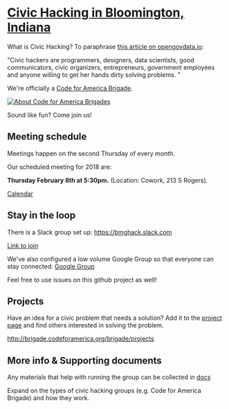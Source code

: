 # [Civic Hacking in Bloomington, Indiana](https://bmghack.github.io/civic-hacking/)

What is Civic Hacking? To paraphrase [this article on opengovdata.io](https://opengovdata.io/2014/civic-hacking/):

"Civic hackers are programmers, designers, data scientists, good communicators, civic organizers, entrepreneurs, government employees and anyone willing to get her hands dirty solving problems. "

We're officially a [Code for America Brigade](http://brigade.codeforamerica.org/brigade/BMG-Hack/).

[![About Code for America Brigades](https://img.youtube.com/vi/mYzMl_HnEZU/0.jpg)](https://www.youtube.com/watch?v=mYzMl_HnEZU)

Sound like fun? Come join us!

## Meeting schedule

Meetings happen on the second Thursday of every month. 

Our scheduled meeting for 2018 are:

**Thursday February 8th at 5:30pm.** (Location: Cowork, 213 S Rogers). 

[Calendar](https://calendar.google.com/calendar/embed?src=bloomington.in.gov_3e0ug3iakbapl022s13ttgn1o8%40group.calendar.google.com&ctz=America/New_York)

## Stay in the loop

There is a Slack group set up: https://bmghack.slack.com

[Link to join](https://join.slack.com/t/bmghack/shared_invite/MjI4MTgwNTEzNDMxLTE1MDI4MzU1OTEtZTNkY2ZmMDEzNQ)

We've also configured a low volume Google Group so that everyone can stay connected: [Google Group](https://groups.google.com/a/bloomington.in.gov/forum/#!forum/civic-hacking)

Feel free to use issues on this github project as well!

## Projects

Have an idea for a civic problem that needs a solution? Add it to the [project page](https://github.com/BMGhack/civic-hacking/wiki) and find others interested in solving the problem.

http://brigade.codeforamerica.org/brigade/projects

## More info & Supporting documents

Any materials that help with running the group can be collected in [docs](/docs)

Expand on the types of civic hacking groups (e.g. Code for America Brigade) and how they work.

